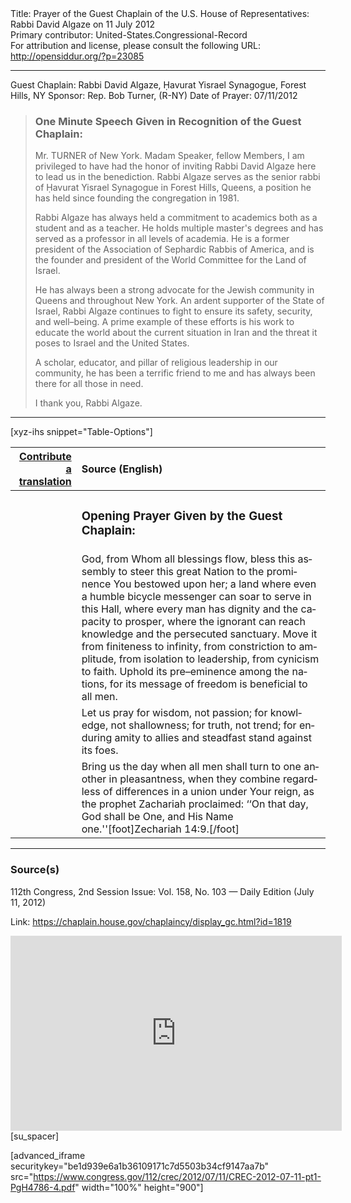 <html>
<head></head>
<body>
Title: Prayer of the Guest Chaplain of the U.S. House of Representatives: Rabbi David Algaze on 11 July 2012<br />
Primary contributor: United-States.Congressional-Record<br />
For attribution and license, please consult the following URL: <a href="http://opensiddur.org/?p=23085">http://opensiddur.org/?p=23085</a>
<p />
<hr />

Guest Chaplain: Rabbi David Algaze, Ḥavurat Yisrael Synagogue, Forest Hills, NY
Sponsor: Rep. Bob Turner, (R-NY)
Date of Prayer: 07/11/2012

<blockquote>
<h3>One Minute Speech Given in Recognition of the Guest Chaplain:</h3>
Mr. TURNER of New York. Madam Speaker, fellow Members, I am privileged to have had the honor of inviting Rabbi David Algaze here to lead us in the benediction. Rabbi Algaze serves as the senior rabbi of Ḥavurat Yisrael Synagogue in Forest Hills, Queens, a position he has held since founding the congregation in 1981.

Rabbi Algaze has always held a commitment to academics both as a student and as a teacher. He holds multiple master's degrees and has served as a professor in all levels of academia. He is a former president of the Association of Sephardic Rabbis of America, and is the founder and president of the World Committee for the Land of Israel.

He has always been a strong advocate for the Jewish community in Queens and throughout New York. An ardent supporter of the State of Israel, Rabbi Algaze continues to fight to ensure its safety, security, and well–being. A prime example of these efforts is his work to educate the world about the current situation in Iran and the threat it poses to Israel and the United States.

A scholar, educator, and pillar of religious leadership in our community, he has been a terrific friend to me and has always been there for all those in need.

I thank you, Rabbi Algaze. 
</blockquote>

<hr />

[xyz-ihs snippet="Table-Options"]<table style="margin-left: auto; margin-right: auto;" class="draggable">
<thead><tr><th id="x" style="text-align: right;"><a href="/translate/" target="_blank" rel="noopener">Contribute a translation</a></th><th style="text-align: left;">Source (English)</th></tr></thead>
<tbody>
<tr><td style="vertical-align:top;">
<div class="liturgy" lang="he">

</span></div></td>
 
<td style="vertical-align:top;">
<div class="english" lang="en">
<h3>Opening Prayer Given by the Guest Chaplain:</h3>
</div></td></tr>


<tr><td style="vertical-align:top;">
<div class="liturgy" lang="he">

</span></div></td>
 
<td style="vertical-align:top;">
<div class="english" lang="en">
God, from Whom all blessings flow, 
bless this assembly 
to steer this great Nation 
to the prominence You bestowed upon her; 
a land where even a humble bicycle messenger 
can soar to serve in this Hall, 
where every man has dignity 
and the capacity to prosper, 
where the ignorant can reach knowledge 
and the persecuted sanctuary. 
Move it from finiteness to infinity, 
from constriction to amplitude, 
from isolation to leadership, 
from cynicism to faith. 
Uphold its pre–eminence among the nations, 
for its message of freedom is beneficial to all men.
</div></td></tr>


<tr><td style="vertical-align:top;">
<div class="liturgy" lang="he">

</span></div></td>
 
<td style="vertical-align:top;">
<div class="english" lang="en">
Let us pray for wisdom, not passion; 
for knowledge, not shallowness; 
for truth, not trend; 
for enduring amity to allies 
and steadfast stand against its foes.
</div></td></tr>


<tr><td style="vertical-align:top;">
<div class="liturgy" lang="he">

</span></div></td>
 
<td style="vertical-align:top;">
<div class="english" lang="en">
Bring us the day 
when all men shall turn to one another 
in pleasantness, 
when they combine 
regardless of differences 
in a union under Your reign, 
as the prophet Zachariah proclaimed: 
‘‘On that day, God shall be One, and His Name one.''[foot]Zechariah 14:9.[/foot]
</div></td></tr>
</tbody></table>

<hr />

<h3>Source(s)</h3>

112th Congress, 2nd Session
Issue: Vol. 158, No. 103 — Daily Edition (July 11, 2012)

Link: <a href="https://chaplain.house.gov/chaplaincy/display_gc.html?id=1819">https://chaplain.house.gov/chaplaincy/display_gc.html?id=1819</a>

<iframe width=530 height=312 src='https://www.c-span.org/video/standalone/?c4510262/rabbi-david-algaze-havurat-yisrael-synagogue-forest-hills-ny' allowfullscreen='allowfullscreen' frameborder=0></iframe>[su_spacer]

[advanced_iframe securitykey="be1d939e6a1b36109171c7d5503b34cf9147aa7b" src="https://www.congress.gov/112/crec/2012/07/11/CREC-2012-07-11-pt1-PgH4786-4.pdf" width="100%" height="900"]
</body>
</html>